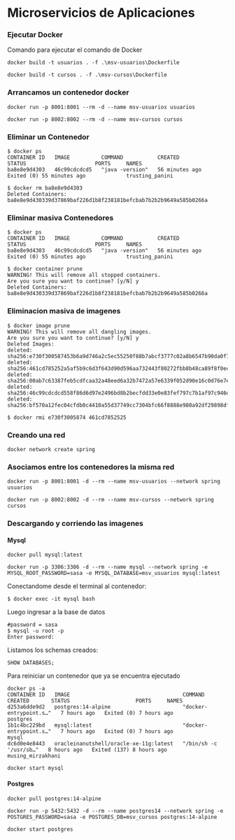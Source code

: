 # Microservicios de Aplicaciones


### Ejecutar Docker
Comando para ejecutar el comando de Docker

```shell
docker build -t usuarios . -f .\msv-usuarios\Dockerfile
```
```shell
docker build -t cursos . -f .\msv-cursos\Dockerfile
```

### Arrancamos un contenedor docker
```shell
docker run -p 8001:8001 --rm -d --name msv-usuarios usuarios
```
```shell
docker run -p 8002:8002 --rm -d --name msv-cursos cursos
```

### Eliminar un Contenedor
```shell
$ docker ps
CONTAINER ID   IMAGE          COMMAND           CREATED          STATUS                      PORTS     NAMES
ba8e8e9d4303   46c99cdcdcd5   "java -version"   56 minutes ago   Exited (0) 55 minutes ago             trusting_panini

$ docker rm ba8e8e9d4303
Deleted Containers:
ba8e8e9d430339d37869baf226d1b8f238181befcbab7b2b2b9649a585b0266a
```

### Eliminar masiva Contenedores

```shell
$ docker ps
CONTAINER ID   IMAGE          COMMAND           CREATED          STATUS                      PORTS     NAMES
ba8e8e9d4303   46c99cdcdcd5   "java -version"   56 minutes ago   Exited (0) 55 minutes ago             trusting_panini

$ docker container prune
WARNING! This will remove all stopped containers.
Are you sure you want to continue? [y/N] y
Deleted Containers:
ba8e8e9d430339d37869baf226d1b8f238181befcbab7b2b2b9649a585b0266a
```

### Eliminacion masiva de imagenes
```shell
$ docker image prune
WARNING! This will remove all dangling images.
Are you sure you want to continue? [y/N] y
Deleted Images:
deleted: sha256:e730f300587453b6a9d746a2c5ec55250f88b7abcf3777c02a8b6547b90da0f7
deleted: sha256:461cd785252a5af5b9c6d3f643d90d596aa732443f80272fbb8b48ca89f8f0ec
deleted: sha256:00ab7c63387feb5cdfcaa32a48eed6a32b7472a57e6339f052d90e16c0d76e7e
deleted: sha256:46c99cdcdcd558f86d6d97e2496bd8b2becfdd33e0e83fef797c7b1af97c946d
deleted: sha256:bf570a12fec04cfdb0c4410a55d37749cc7304bfc66f8888e980a92df29898df
```

```shell
$ docker rmi e730f3005874 461cd7852525
```

### Creando una red
```shell
docker network create spring
```

### Asociamos entre los contenedores la misma red
```shell
docker run -p 8001:8001 -d --rm --name msv-usuarios --network spring usuarios
```
```shell
docker run -p 8002:8002 -d --rm --name msv-cursos --network spring cursos
```

### Descargando y corriendo las imagenes
#### Mysql
```shell
docker pull mysql:latest
```
```shell
docker run -p 3306:3306 -d --rm --name mysql --network spring -e MYSQL_ROOT_PASSWORD=sasa -e MYSQL_DATABASE=msv_usuarios mysql:latest
```
Conectandome desde el terminal al contenedor:
```shell
$ docker exec -it mysql bash
```
Luego ingresar a la base de datos
```shell
#password = sasa
$ mysql -u root -p
Enter password:
```
Listamos los schemas creados:
```shell
SHOW DATABASES;
```

Para reiniciar un contenedor que ya se encuentra ejecutado
```shell
docker ps -a
CONTAINER ID   IMAGE                                    COMMAND                  CREATED       STATUS                     PORTS     NAMES
d253a6dde9d2   postgres:14-alpine                       "docker-entrypoint.s…"   7 hours ago   Exited (0) 7 hours ago               postgres
1b1c4bc229bd   mysql:latest                             "docker-entrypoint.s…"   7 hours ago   Exited (0) 7 hours ago               mysql
dc6d0e4e8443   oracleinanutshell/oracle-xe-11g:latest   "/bin/sh -c '/usr/sb…"   8 hours ago   Exited (137) 8 hours ago             musing_mirzakhani
```
```shell
docker start mysql
```

#### Postgres
```shell
docker pull postgres:14-alpine
```
```shell
docker run -p 5432:5432 -d --rm --name postgres14 --network spring -e POSTGRES_PASSWORD=sasa -e POSTGRES_DB=msv_cursos postgres:14-alpine
```
```shell
docker start postgres
```